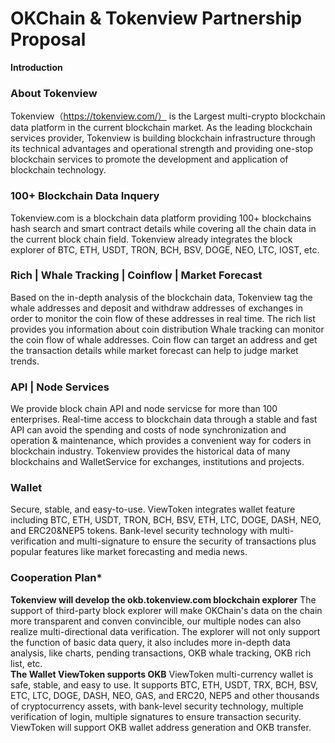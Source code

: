 # OKChain & Tokenview Partnership Proposal
**Introduction**
### About Tokenview
Tokenview（https://tokenview.com/） is the Largest multi-crypto blockchain data platform in the current blockchain market. As the leading blockchain services provider, Tokenview is building blockchain infrastructure through its technical advantages and operational strength and providing one-stop blockchain services to promote the development and application of blockchain technology.

### 100+ Blockchain Data Inquery  
Tokenview.com is a blockchain data platform providing 100+ blockchains hash search and smart contract details while covering all the chain data in the current block chain field. Tokenview already integrates the block explorer of BTC, ETH, USDT, TRON, BCH, BSV, DOGE, NEO, LTC, IOST, etc.

### Rich | Whale Tracking | Coinflow | Market Forecast  
Based on the in-depth analysis of the blockchain data, Tokenview tag the whale addresses and deposit and withdraw addresses of exchanges in order to monitor the coin flow of these addresses in real time.
The rich list provides you information about coin distribution
Whale tracking can monitor the coin flow of whale addresses.
Coin flow can target an address and get the transaction details while market forecast can help to judge market trends.

### API | Node Services  
We provide block chain API and node servicse for more than 100 enterprises. Real-time access to blockchain data through a stable and fast API can avoid the spending and costs of node synchronization and operation & maintenance, which provides a convenient way for coders in blockchain industry. Tokenview provides the historical data of many blockchains and WalletService for exchanges, institutions and projects.

### Wallet  
Secure, stable, and easy-to-use. ViewToken integrates wallet feature including BTC, ETH, USDT, TRON, BCH, BSV, ETH, LTC, DOGE, DASH, NEO, and ERC20&NEP5 tokens. Bank-level security technology with multi-verification and multi-signature to ensure the security of transactions plus popular features like market forecasting and media news.

### Cooperation Plan*  
**Tokenview will develop the okb.tokenview.com blockchain explorer**
The support of third-party block explorer will make OKChain's data on the chain more transparent and conven convincible, our multiple nodes can also realize multi-directional data verification. The explorer will not only support the function of basic data query, it also includes more in-depth data analysis, like charts, pending transactions, OKB whale tracking, OKB rich list, etc.  
**The Wallet ViewToken supports OKB**
ViewToken multi-currency wallet is safe, stable, and easy to use. It supports BTC, ETH, USDT, TRX, BCH, BSV, ETC, LTC, DOGE, DASH, NEO, GAS, and ERC20, NEP5 and other thousands of cryptocurrency assets, with bank-level security technology, multiple verification of login, multiple signatures to ensure transaction security. ViewToken will support OKB wallet address generation and OKB transfer.
